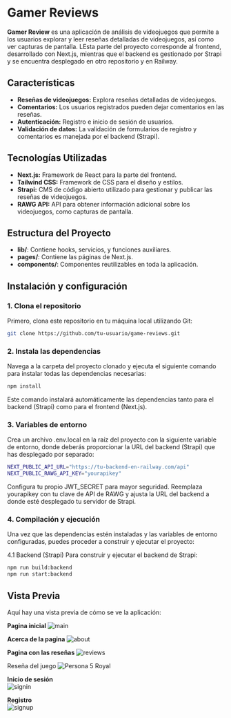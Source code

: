 # Gamer Reviews

**Gamer Review** es una aplicación de análisis de videojuegos que permite a los usuarios explorar y leer reseñas detalladas de videojuegos, así como ver capturas de pantalla. LEsta parte del proyecto corresponde al frontend, desarrollado con Next.js, mientras que el backend es gestionado por Strapi y se encuentra desplegado en otro repositorio y en Railway.

## Características

- **Reseñas de videojuegos:**  Explora reseñas detalladas de videojuegos.
- **Comentarios:** Los usuarios registrados pueden dejar comentarios en las reseñas.
- **Autenticación:** Registro e inicio de sesión de usuarios.
- **Validación de datos:**  La validación de formularios de registro y comentarios es manejada por el backend (Strapi).

## Tecnologías Utilizadas

- **Next.js:** Framework de React para la parte del frontend.
- **Tailwind CSS:** Framework de CSS para el diseño y estilos.
- **Strapi:** CMS de código abierto utilizado para gestionar y publicar las reseñas de videojuegos.
- **RAWG API:** API para obtener información adicional sobre los videojuegos, como capturas de pantalla.

## Estructura del Proyecto

  - **lib/**: Contiene hooks, servicios, y funciones auxiliares.
  - **pages/**: Contiene las páginas de Next.js.
  - **components/**: Componentes reutilizables en toda la aplicación.
  
## Instalación y configuración

### 1. Clona el repositorio

Primero, clona este repositorio en tu máquina local utilizando Git:

```bash
git clone https://github.com/tu-usuario/game-reviews.git
```
### 2. Instala las dependencias
Navega a la carpeta del proyecto clonado y ejecuta el siguiente comando para instalar todas las dependencias necesarias:

```bash
npm install
```
Este comando instalará automáticamente las dependencias tanto para el backend (Strapi) como para el frontend (Next.js).

### 3. Variables de entorno
Crea un archivo .env.local en la raíz del proyecto con la siguiente variable de entorno, donde deberás proporcionar la URL del backend (Strapi) que has desplegado por separado:

```bash
NEXT_PUBLIC_API_URL="https://tu-backend-en-railway.com/api"
NEXT_PUBLIC_RAWG_API_KEY="yourapikey"
```
Configura tu propio JWT_SECRET para mayor seguridad.
Reemplaza yourapikey con tu clave de API de RAWG y ajusta la URL del backend a donde esté desplegado tu servidor de Strapi.

### 4. Compilación y ejecución
Una vez que las dependencias estén instaladas y las variables de entorno configuradas, puedes proceder a construir y ejecutar el proyecto:

4.1 Backend (Strapi)
Para construir y ejecutar el backend de Strapi:
```bash
npm run build:backend
npm run start:backend
```


## Vista Previa
Aquí hay una vista previa de cómo se ve la aplicación:

**Pagina inicial**
![main](https://github.com/user-attachments/assets/2bc0f81c-eea9-43f7-9053-e833f2dc202c)

**Acerca de la pagina**
![about](https://github.com/user-attachments/assets/757027b5-4b75-44ac-b48c-2fe2c2ca459b)

**Pagina con las reseñas** 
![reviews](https://github.com/user-attachments/assets/41b319ae-dbc4-4c96-9a2a-77f925466619)

Reseña del juego
![Persona 5 Royal](https://github.com/user-attachments/assets/c4e5ad31-4ef2-4970-93fa-1c9037b651c9)

**Inicio de sesión**  
![signin](https://github.com/user-attachments/assets/4d22ad45-ffbd-44d2-8683-10efd652643f)

**Registro**  
![signup](https://github.com/user-attachments/assets/b921105b-8448-4790-985d-8c555ed6c79e)

